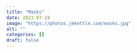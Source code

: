 ```yaml
---
title: "Masks"
date: 2023-07-19
image: "https://photos.jmkettle.com/masks.jpg"
alt: ""
categories: []
draft: false
---
```

